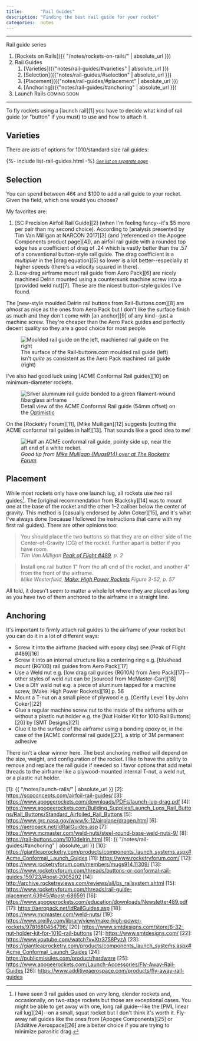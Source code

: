```yaml
---
title:       "Rail Guides"
description: "Finding the best rail guide for your rocket"
categories:  notes
---
```


---

Rail guide series

1. [Rockets on Rails]({{ "/notes/rockets-on-rails/" | absolute_url }})
2. Rail Guides
	1. [Varieties]({{"notes/rail-guides/#varieties" | absolute_url }})
	2. [Selection]({{"notes/rail-guides/#selection" | absolute_url }})
	3. [Placement]({{"notes/rail-guides/#placement" | absolute_url }})
	4. [Anchoring]({{"notes/rail-guides/#anchoring" | absolute_url }})
3. Launch Rails <small>COMING SOON</small>

---

To fly rockets using a [launch rail][1] you have to decide what kind of rail guide (or "button" if you must) to use and how to attach it.

## Varieties

There are _lots_ of options for 1010/standard size rail guides:

<article class="wide-table-wrapper">
{%- include list-rail-guides.html -%}
<cite class="internal-reference"><small><a href="{{ 'lists/rail-guides' | absolute_url }}">See list on separate page</a></small></cite>
</article>

## Selection

You can spend between 46¢ and $100 to add a rail guide to your rocket.
Given the field, which one would you choose?

My favorites are:

1. [SC Precision Airfoil Rail Guide][2] (when I'm feeling fancy--it's $5 more per pair than my second choice). According to [analysis presented by Tim Van Milligan at NARCON 2017][3] (and [referenced on the Apogee Components product page][4]), an airfoil rail guide with a rounded top edge has a coefficient of drag of .24 which is vastly better than the .57 of a conventional button-style rail guide. The drag coefficient is a _multiplier_ in the [drag equation][5] so lower is a lot better--especially at higher speeds (there's a velocity squared in there).
2. [Low-drag airframe mount rail guide from Aero Pack][6] are nicely machined Delrin mounted using a countersunk machine screw into a [provided weld nut][7]. These are the nicest button-style guides I've found.

The [new-style moulded Delrin rail buttons from Rail-Buttons.com][8] are _almost_ as nice as the ones from Aero Pack but I don't like the surface finish as much and they don't come with [an anchor][9] of any kind--just a machine screw.
They're cheaper than the Aero Pack guides and perfectly decent quality so they are a good choice for most people.

<figure class="r2x3">
  <div class="placeholder"></div>
  <img loading="lazy" src="{{ '/assets/photos/rail-guide-surface-comparison.jpg' | absolute_url }}" alt="Moulded rail guide on the left, machiened rail guide on the right" />
  <figcaption>The surface of the Rail-buttons.com moulded rail guide (left) isn't <em>quite</em> as consistent as the Aero Pack machined rail guide (right)</figcaption>
</figure>

I've also had good luck using [ACME Conformal Rail guides][10] on minimum-diameter rockets.

<figure class="r3x4">
  <div class="placeholder"></div>
  <img loading="lazy" src="{{ '/assets/photos/acme-conformal-rail-guide.jpg' | absolute_url }}" alt="Silver aluminum rail guide bonded to a green filament-wound fiberglass airframe" />
  <figcaption>Detail view of the ACME Conformal Rail guide (54mm offset) on the <a href="{{ '/fleet/optimistic/' | absolute_url }}">Optimistic</a></figcaption>
</figure>

On the [Rocketry Forum][11], [Mike Mulligan][12] suggests [cutting the ACME conformal rail guides in half][13]. That sounds like a good idea to me!

<figure class="r3x4">
  <div class="placeholder"></div>
  <img loading="lazy" src="{{ '/assets/photos/mugs914-rail-guide.jpg' | absolute_url }}" alt="Half an ACME conformal rail guide, pointy side up, near the aft end of a white rocket."/>
  <figcaption><cite>Good tip from <a href="https://www.rocketryforum.com/threads/buttons-or-conformal-rail-guides.159723/#post-2005202">Mike Mulligan (Mugs914) over at The Rocketry Forum</a></cite></figcaption>
</figure>


## Placement

While most rockets only have one launch lug, all rockets use _two_ rail guides[^1].
The [original recommendation from Blacksky][14] was to mount one at the base of the rocket and the other 1&ndash;2 caliber below the center of gravity.
This method is [casually endorsed by John Coker][15], and it's what I've always done (because I followed the instructions that came with my first rail guides).
There are other opinions too:

> You should place the two buttons so that they are on either side of the Center-of-Gravity (CG) of the rocket.
> Further apart is better if you have room.  
> <cite>Tim Van Milligan <a href="https://www.apogeerockets.com/education/downloads/Newsletter489.pdf">Peak of Flight #489</a>, p. 2</cite>

> Install one rail button 1" from the aft end of the rocket, and another 4" from the front of the airframe.  
> <cite>Mike Westerfield, <a href="https://www.oreilly.com/library/view/make-high-power-rockets/9781680454796/">Make: High Power Rockets</a> Figure 3-52, p. 57</cite>

All told, it doesn't seem to matter a whole lot where they are placed as long as you have two of them anchored to the airframe in a straight line.

## Anchoring

It's important to firmly attach rail guides to the airframe of your rocket but you can do it in a lot of different ways:

- Screw it into the airframe (backed with epoxy clay) see [Peak of Flight #489][16]
- Screw it into an internal structure like a centering ring e.g. [blukhead mount (RG10B) rail guides from Aero Pack][17]
- Use a Weld nut e.g. [low drag rail guides (RG10A) from Aero Pack][17]--other styles of weld nut can be [sourced from McMaster-Carr][18]
- Use a DIY weld nut e.g. a piece of aluminum tapped for a machine screw, [Make: High Power Rockets][19] p. 56
- Mount a T-nut on a small piece of plywood e.g. [Certify Level 1 by John Coker][22]
- Glue a regular machine screw nut to the inside of the airframe with or without a plastic nut holder e.g. the [Nut Holder Kit for 1010 Rail Buttons][20] by [SMT Designs][21]
- Glue it to the surface of the airframe using a bonding epoxy or, in the case of the [ACME conformal rail guide][23], a strip of 3M permanent adhesive

There isn't a clear winner here.
The best anchoring method will depend on the size, weight, and configuration of the rocket.
I like to have the ability to remove and replace the rail guide if needed so I favor options that add metal threads to the airframe like a plywood-mounted internal T-nut, a weld nut, or a plastic nut holder.

[^1]: I have seen 3 rail guides used on _very_ long, slender rockets and, occasionally, on two-stage rockets but those are exceptional cases. You might be able to get away with one, long rail guide--like the [PML linear rail lug][24]--on a small, squat rocket but I don't think it's worth it. Fly-away rail guides like the ones from [Apogee Components][25] or [Additive Aerospace][26] are a better choice if you are trying to minimize parasitic drag.

[1]:  {{ "/notes/launch-rails/" | absolute_url }}
[2]:  https://scpconcepts.com/airfoil-rail-guides/
[3]:  https://www.apogeerockets.com/downloads/PDFs/launch-lug-drag.pdf
[4]:  https://www.apogeerockets.com/Building_Supplies/Launch_Lugs_Rail_Buttons/Rail_Buttons/Standard_Airfoiled_Rail_Buttons
[5]:  https://www.grc.nasa.gov/www/k-12/airplane/drageq.html
[6]:  https://aeropack.net/ldRailGuides.asp
[7]:  https://www.mcmaster.com/weld-nuts/steel-round-base-weld-nuts-9/
[8]:  https://rail-buttons.com/1010delrin.html
[9]:  {{ "/notes/rail-guides/#anchoring" | absolute_url }}
[10]: https://giantleaprocketry.com/products/components_launch_systems.aspx#Acme_Conformal_Launch_Guides
[11]: https://www.rocketryforum.com/
[12]: https://www.rocketryforum.com/members/mugs914.11309/
[13]: https://www.rocketryforum.com/threads/buttons-or-conformal-rail-guides.159723/#post-2005202
[14]: http://archive.rocketreviews.com/reviews/all/bs_railsystem.shtml
[15]: https://www.rocketryforum.com/threads/rail-guide-placement.63945/#post-686591
[16]: https://www.apogeerockets.com/education/downloads/Newsletter489.pdf
[17]: https://aeropack.net/ldRailGuides.asp
[18]: https://www.mcmaster.com/weld-nuts/
[19]: https://www.oreilly.com/library/view/make-high-power-rockets/9781680454796/
[20]: https://www.smtdesigns.com/store/6-32-nut-holder-kit-for-1010-rail-buttons
[21]: https://www.smtdesigns.com/
[22]: https://www.youtube.com/watch?v=Xtr3758PvzA
[23]: https://giantleaprocketry.com/products/components_launch_systems.aspx#Acme_Conformal_Launch_Guides
[24]: https://publicmissiles.com/product/hardware
[25]: https://www.apogeerockets.com/Launch-Accessories/Fly-Away-Rail-Guides
[26]: https://www.additiveaerospace.com/products/fly-away-rail-guides
